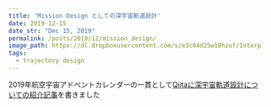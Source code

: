```yaml
---
title: 'Mission Design としての深宇宙軌道設計'
date: 2019-12-15
date_str: "Dec 15, 2019"
permalink: /posts/2019/12/mission_design/
image_path: https://dl.dropboxusercontent.com/s/e3c04d25w10hzuf/Interplanetary.png?dl=0
tags:
  - trajectory design
---
```


2019年航空宇宙アドベントカレンダーの一貫として[Qiitaに深宇宙軌道設計についての紹介記事](https://qiita.com/kdricemt/items/c6bb497d5d70ec1d1622)を書きました